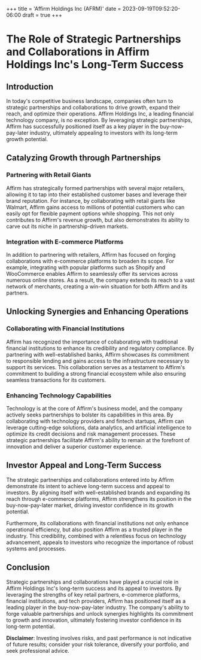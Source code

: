 +++
title = 'Affirm Holdings Inc (AFRM)'
date = 2023-09-19T09:52:20-06:00
draft = true
+++
# The Role of Strategic Partnerships and Collaborations in Affirm Holdings Inc's Long-Term Success

## Introduction

In today's competitive business landscape, companies often turn to strategic partnerships and collaborations to drive growth, expand their reach, and optimize their operations. Affirm Holdings Inc, a leading financial technology company, is no exception. By leveraging strategic partnerships, Affirm has successfully positioned itself as a key player in the buy-now-pay-later industry, ultimately appealing to investors with its long-term growth potential.

## Catalyzing Growth through Partnerships

### Partnering with Retail Giants

Affirm has strategically formed partnerships with several major retailers, allowing it to tap into their established customer bases and leverage their brand reputation. For instance, by collaborating with retail giants like Walmart, Affirm gains access to millions of potential customers who can easily opt for flexible payment options while shopping. This not only contributes to Affirm's revenue growth, but also demonstrates its ability to carve out its niche in partnership-driven markets.

### Integration with E-commerce Platforms

In addition to partnering with retailers, Affirm has focused on forging collaborations with e-commerce platforms to broaden its scope. For example, integrating with popular platforms such as Shopify and WooCommerce enables Affirm to seamlessly offer its services across numerous online stores. As a result, the company extends its reach to a vast network of merchants, creating a win-win situation for both Affirm and its partners.

## Unlocking Synergies and Enhancing Operations

### Collaborating with Financial Institutions

Affirm has recognized the importance of collaborating with traditional financial institutions to enhance its credibility and regulatory compliance. By partnering with well-established banks, Affirm showcases its commitment to responsible lending and gains access to the infrastructure necessary to support its services. This collaboration serves as a testament to Affirm's commitment to building a strong financial ecosystem while also ensuring seamless transactions for its customers.

### Enhancing Technology Capabilities

Technology is at the core of Affirm's business model, and the company actively seeks partnerships to bolster its capabilities in this area. By collaborating with technology providers and fintech startups, Affirm can leverage cutting-edge solutions, data analytics, and artificial intelligence to optimize its credit decisions and risk management processes. These strategic partnerships facilitate Affirm's ability to remain at the forefront of innovation and deliver a superior customer experience.

## Investor Appeal and Long-Term Success

The strategic partnerships and collaborations entered into by Affirm demonstrate its intent to achieve long-term success and appeal to investors. By aligning itself with well-established brands and expanding its reach through e-commerce platforms, Affirm strengthens its position in the buy-now-pay-later market, driving investor confidence in its growth potential.

Furthermore, its collaborations with financial institutions not only enhance operational efficiency, but also position Affirm as a trusted player in the industry. This credibility, combined with a relentless focus on technology advancement, appeals to investors who recognize the importance of robust systems and processes.

## Conclusion

Strategic partnerships and collaborations have played a crucial role in Affirm Holdings Inc's long-term success and its appeal to investors. By leveraging the strengths of key retail partners, e-commerce platforms, financial institutions, and tech providers, Affirm has positioned itself as a leading player in the buy-now-pay-later industry. The company's ability to forge valuable partnerships and unlock synergies highlights its commitment to growth and innovation, ultimately fostering investor confidence in its long-term potential.


**Disclaimer**: Investing involves risks, and past performance is not indicative of future results; consider your risk tolerance, diversify your portfolio, and seek professional advice.
